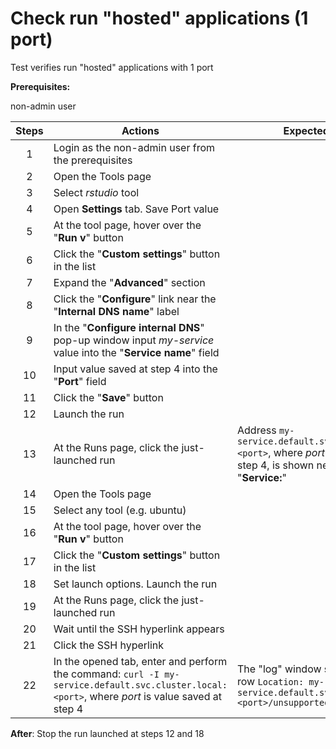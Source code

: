 # Check run "hosted" applications (1 port)

Test verifies run "hosted" applications with 1 port

**Prerequisites:**

non-admin user

| Steps | Actions | Expected results |
| :---: | --- | --- |
| 1 | Login as the non-admin user from the prerequisites | |
| 2 | Open the Tools page | |
| 3 | Select _rstudio_ tool | |
| 4 | Open **Settings** tab. Save Port value | |
| 5 | At the tool page, hover over the "**Run v**" button | |
| 6 | Click the "**Custom settings**" button in the list | |
| 7 | Expand the "**Advanced**" section | |
| 8 | Click the "**Configure**" link near the "**Internal DNS name**" label | |
| 9 | In the "**Configure internal DNS**" pop-up window input _my-service_ value into the "**Service name**" field | |
| 10 | Input value saved at step 4 into the "**Port**" field | |
| 11 | Click the "**Save**" button | |
| 12 | Launch the run | |
| 13 | At the Runs page, click the just-launched run | Address `my-service.default.svc.cluster.local:<port>`, where _port_ is value saved at step 4, is shown near the label "**Service:**" |
| 14 | Open the Tools page | |
| 15 | Select any tool (e.g. ubuntu) | |
| 16 | At the tool page, hover over the "**Run v**" button | |
| 17 | Click the "**Custom settings**" button in the list | |
| 18 | Set launch options. Launch the run | |
| 19 | At the Runs page, click the just-launched run | |
| 20 | Wait until the SSH hyperlink appears | |
| 21 | Click the SSH hyperlink | |
| 22 | In the opened tab, enter and perform the command: `curl -I my-service.default.svc.cluster.local:<port>`, where _port_ is value saved at step 4 | The "log" window shall contain the row  `Location: my-service.default.svc.cluster.local:<port>/unsupported_browser.htm` |

**After**:
Stop the run launched at steps 12 and 18